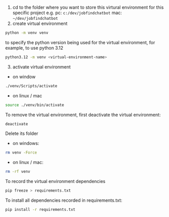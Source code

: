 1. cd to the folder where you want to store this virtural environment for this specific project e.g.
   pc:  ```c:/dev/jobfindchatbot``` 
   mac: ```~/dev/jobfindchatbot``` 
2. create virtual environment

``` sh
python -m venv venv
```
to specify the python version being used for the virtual environment, for example, to use python 3.12
```sh
python3.12 -m venv <virtual-environment-name>
```

3. activate virtual environment

* on window
``` sh
./venv/Scripts/activate
```

* on linux / mac
``` sh
source ./venv/bin/activate
```

To remove the virtual environment, first deactivate the virtual environment:

``` sh
deactivate
```
Delete its folder

* on windows:
``` sh
rm venv -Force
```

* on linux / mac:
``` sh
rm -rf venv
```

To record the virtual environment dependencies
``` sh
pip freeze > requirements.txt
```

To install all dependencies recorded in requirements.txt:
``` sh
pip install -r requirements.txt
```
